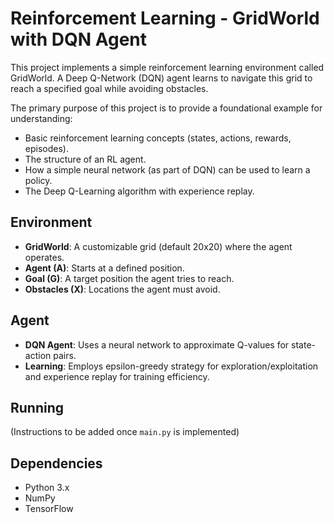 # Reinforcement Learning - GridWorld with DQN Agent

This project implements a simple reinforcement learning environment called GridWorld. A Deep Q-Network (DQN) agent learns to navigate this grid to reach a specified goal while avoiding obstacles.

The primary purpose of this project is to provide a foundational example for understanding:
- Basic reinforcement learning concepts (states, actions, rewards, episodes).
- The structure of an RL agent.
- How a simple neural network (as part of DQN) can be used to learn a policy.
- The Deep Q-Learning algorithm with experience replay.

## Environment
- **GridWorld**: A customizable grid (default 20x20) where the agent operates.
- **Agent (A)**: Starts at a defined position.
- **Goal (G)**: A target position the agent tries to reach.
- **Obstacles (X)**: Locations the agent must avoid.

## Agent
- **DQN Agent**: Uses a neural network to approximate Q-values for state-action pairs.
- **Learning**: Employs epsilon-greedy strategy for exploration/exploitation and experience replay for training efficiency.

## Running
(Instructions to be added once `main.py` is implemented)

## Dependencies
- Python 3.x
- NumPy
- TensorFlow
